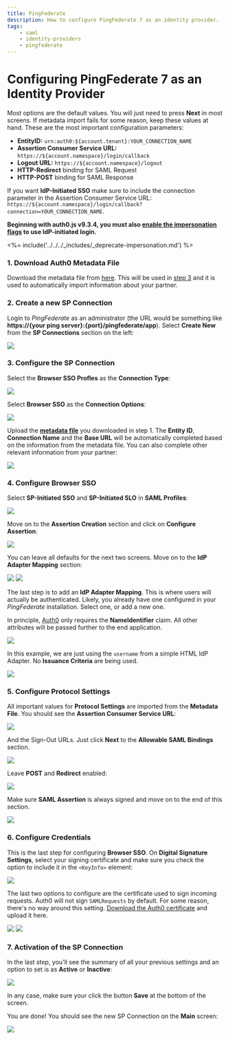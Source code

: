 ```yaml
---
title: PingFederate
description: How to configure PingFederate 7 as an identity provider.
tags:
    - saml
    - identity-providers
    - pingfederate
---
```

# Configuring PingFederate 7 as an Identity Provider

Most options are the default values. You will just need to press __Next__ in most screens. If metadata import fails for some reason, keep these values at hand. These are the most important configuration parameters:

* __EntityID:__ `urn:auth0:${account.tenant}:YOUR_CONNECTION_NAME`
* __Assertion Consumer Service URL:__ `https://${account.namespace}/login/callback`
* __Logout URL:__ `https://${account.namespace}/logout`
* __HTTP-Redirect__ binding for SAML Request
* __HTTP-POST__ binding for SAML Response

If you want **IdP-Initiated SSO** make sure to include the connection parameter in the Assertion Consumer Service URL: `https://${account.namespace}/login/callback?connection=YOUR_CONNECTION_NAME`.

**Beginning with auth0.js v9.3.4, you must also [enable the impersonation flags](/user-profile/user-impersonation#enable-impersonation) to use IdP-initiated login.**

<%= include('../../../_includes/_deprecate-impersonation.md') %>

### 1. Download Auth0 Metadata File

Download the metadata file from [here](https://${account.namespace}/samlp/metadata?connection=YOUR_CONNECTION_NAME). This will be used in [step 3](#3-configure-the-__sp-connection__) and it is used to automatically import information about your partner.

### 2. Create a new __SP Connection__

Login to _PingFederate_ as an administrator (the URL would be something like __https://{your ping server}:{port}/pingfederate/app__). Select __Create New__ from the __SP Connections__ section on the left:

![](/media/articles/saml/identity-providers/ping7/ping-1.png)

### 3. Configure the __SP Connection__

Select the __Browser SSO Profles__ as the __Connection Type__:

![](/media/articles/saml/identity-providers/ping7/ping-2.png)

Select __Browser SSO__ as the __Connection Options__:

![](/media/articles/saml/identity-providers/ping7/ping-3.png)

Upload the [__metadata file__](https://${account.namespace}/samlp/metadata?connection=YOUR_CONNECTION_NAME) you downloaded in step 1. The __Entity ID__, __Connection Name__ and the __Base URL__ will be automatically completed based on the information from the metadata file. You can also complete other relevant information from your partner:

![](/media/articles/saml/identity-providers/ping7/ping-4.png)

### 4. Configure __Browser SSO__

Select __SP-Initiated SSO__ and __SP-Initiated SLO__ in __SAML Profiles__:

![](/media/articles/saml/identity-providers/ping7/ping-5.png)

Move on to the __Assertion Creation__ section and click on __Configure Assertion__:

![](/media/articles/saml/identity-providers/ping7/ping-6.png)

You can leave all defaults for the next two screens. Move on to the __IdP Adapter Mapping__ section:

![](/media/articles/saml/identity-providers/ping7/ping-7.png)
![](/media/articles/saml/identity-providers/ping7/ping-8.png)

The last step is to add an __IdP Adapter Mapping__. This is where users will actually be authenticated. Likely, you already have one configured in your _PingFederate_ installation. Select one, or add a new one.

In principle, [Auth0](http://auth0.com) only requires the __NameIdentifier__ claim. All other  attributes will be passed further to the end application.

![](/media/articles/saml/identity-providers/ping7/ping-9.png)

In this example, we are just using the `username` from a simple HTML IdP Adapter. No __Issuance Criteria__ are being used.

![](/media/articles/saml/identity-providers/ping7/ping-10.png)

### 5. Configure __Protocol Settings__

All important values for __Protocol Settings__ are imported from the __Metadata File__. You should see the __Assertion Consumer Service URL__:

![](/media/articles/saml/identity-providers/ping7/ping-11.png)

And the Sign-Out URLs. Just click __Next__ to the __Allowable SAML Bindings__ section.

![](/media/articles/saml/identity-providers/ping7/ping-12.png)

Leave __POST__ and __Redirect__ enabled:

![](/media/articles/saml/identity-providers/ping7/ping-13.png)

Make sure __SAML Assertion__ is always signed and move on to the end of this section.

![](/media/articles/saml/identity-providers/ping7/ping-14.png)


### 6. Configure __Credentials__

This is the last step for configuring __Browser SSO__. On __Digital Signature Settings__, select your signing certificate and make sure you check the option to include it in the `<KeyInfo>` element:

![](/media/articles/saml/identity-providers/ping7/ping-15.png)

The last two options to configure are the certificate used to sign incoming requests. Auth0 will not sign `SAMLRequests` by default. For some reason, there's no way around this setting.
<a href="https://${account.tenant}.auth0.com/pem" rel="nofollow">Download the Auth0 certificate</a> and upload it here.

![](/media/articles/saml/identity-providers/ping7/ping-16.png)
![](/media/articles/saml/identity-providers/ping7/ping-17.png)

### 7. Activation of the __SP Connection__

In the last step, you'll see the summary of all your previous settings and an option to set is as __Active__ or __Inactive__:

![](/media/articles/saml/identity-providers/ping7/ping-18.png)

In any case, make sure your click the button __Save__ at the bottom of the screen.

You are done! You should see the new SP Connection on the __Main__ screen:

![](/media/articles/saml/identity-providers/ping7/ping-19.png)
